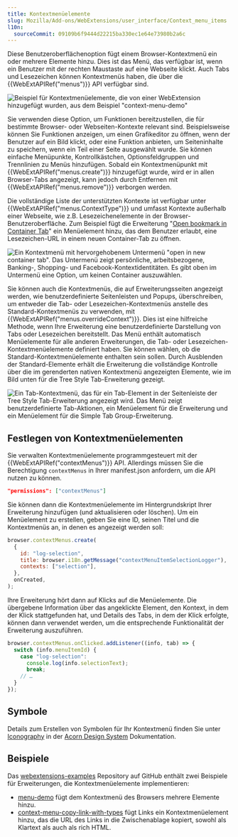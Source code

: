 ```yaml
---
title: Kontextmenüelemente
slug: Mozilla/Add-ons/WebExtensions/user_interface/Context_menu_items
l10n:
  sourceCommit: 09109b6f9444d22215ba330ec1e64e73980b2a6c
---
```


Diese Benutzeroberflächenoption fügt einem Browser-Kontextmenü ein oder mehrere Elemente hinzu. Dies ist das Menü, das verfügbar ist, wenn ein Benutzer mit der rechten Maustaste auf eine Webseite klickt. Auch Tabs und Lesezeichen können Kontextmenüs haben, die über die {{WebExtAPIRef("menus")}} API verfügbar sind.

![Beispiel für Kontextmenüelemente, die von einer WebExtension hinzugefügt wurden, aus dem Beispiel "context-menu-demo"](context_menu_example.png)

Sie verwenden diese Option, um Funktionen bereitzustellen, die für bestimmte Browser- oder Webseiten-Kontexte relevant sind. Beispielsweise können Sie Funktionen anzeigen, um einen Grafikeditor zu öffnen, wenn der Benutzer auf ein Bild klickt, oder eine Funktion anbieten, um Seiteninhalte zu speichern, wenn ein Teil einer Seite ausgewählt wurde. Sie können einfache Menüpunkte, Kontrollkästchen, Optionsfeldgruppen und Trennlinien zu Menüs hinzufügen. Sobald ein Kontextmenüpunkt mit {{WebExtAPIRef("menus.create")}} hinzugefügt wurde, wird er in allen Browser-Tabs angezeigt, kann jedoch durch Entfernen mit {{WebExtAPIRef("menus.remove")}} verborgen werden.

Die vollständige Liste der unterstützten Kontexte ist verfügbar unter {{WebExtAPIRef("menus.ContextType")}} und umfasst Kontexte außerhalb einer Webseite, wie z.B. Lesezeichenelemente in der Browser-Benutzeroberfläche. Zum Beispiel fügt die Erweiterung "[Open bookmark in Container Tab](https://github.com/Rob--W/bookmark-container-tab)" ein Menüelement hinzu, das dem Benutzer erlaubt, eine Lesezeichen-URL in einem neuen Container-Tab zu öffnen.

![Ein Kontextmenü mit hervorgehobenem Untermenü "open in new container tab". Das Untermenü zeigt persönliche, arbeitsbezogene, Banking-, Shopping- und Facebook-Kontextidentitäten. Es gibt oben im Untermenü eine Option, um keinen Container auszuwählen.](extension_context_menu.png)

Sie können auch die Kontextmenüs, die auf Erweiterungsseiten angezeigt werden, wie benutzerdefinierte Seitenleisten und Popups, überschreiben, um entweder die Tab- oder Lesezeichen-Kontextmenüs anstelle des Standard-Kontextmenüs zu verwenden, mit {{WebExtAPIRef("menus.overrideContext")}}. Dies ist eine hilfreiche Methode, wenn Ihre Erweiterung eine benutzerdefinierte Darstellung von Tabs oder Lesezeichen bereitstellt. Das Menü enthält automatisch Menüelemente für alle anderen Erweiterungen, die Tab- oder Lesezeichen-Kontextmenüelemente definiert haben. Sie können wählen, ob die Standard-Kontextmenüelemente enthalten sein sollen. Durch Ausblenden der Standard-Elemente erhält die Erweiterung die vollständige Kontrolle über die im gerenderten nativen Kontextmenü angezeigten Elemente, wie im Bild unten für die Tree Style Tab-Erweiterung gezeigt.

![Ein Tab-Kontextmenü, das für ein Tab-Element in der Seitenleiste der Tree Style Tab-Erweiterung angezeigt wird. Das Menü zeigt benutzerdefinierte Tab-Aktionen, ein Menüelement für die Erweiterung und ein Menüelement für die Simple Tab Group-Erweiterung.](custom_sidebar_tab_menu.png)

## Festlegen von Kontextmenüelementen

Sie verwalten Kontextmenüelemente programmgesteuert mit der {{WebExtAPIRef("contextMenus")}} API. Allerdings müssen Sie die Berechtigung `contextMenus` in Ihrer manifest.json anfordern, um die API nutzen zu können.

```json
"permissions": ["contextMenus"]
```

Sie können dann die Kontextmenüelemente im Hintergrundskript Ihrer Erweiterung hinzufügen (und aktualisieren oder löschen). Um ein Menüelement zu erstellen, geben Sie eine ID, seinen Titel und die Kontextmenüs an, in denen es angezeigt werden soll:

```js
browser.contextMenus.create(
  {
    id: "log-selection",
    title: browser.i18n.getMessage("contextMenuItemSelectionLogger"),
    contexts: ["selection"],
  },
  onCreated,
);
```

Ihre Erweiterung hört dann auf Klicks auf die Menüelemente. Die übergebene Information über das angeklickte Element, den Kontext, in dem der Klick stattgefunden hat, und Details des Tabs, in dem der Klick erfolgte, können dann verwendet werden, um die entsprechende Funktionalität der Erweiterung auszuführen.

```js
browser.contextMenus.onClicked.addListener((info, tab) => {
  switch (info.menuItemId) {
    case "log-selection":
      console.log(info.selectionText);
      break;
    // …
  }
});
```

## Symbole

Details zum Erstellen von Symbolen für Ihr Kontextmenü finden Sie unter [Iconography](https://acorn.firefox.com/latest/styles/iconography/overview-QEDMXQqj) in der [Acorn Design System](https://acorn.firefox.com/latest) Dokumentation.

## Beispiele

Das [webextensions-examples](https://github.com/mdn/webextensions-examples) Repository auf GitHub enthält zwei Beispiele für Erweiterungen, die Kontextmenüelemente implementieren:

- [menu-demo](https://github.com/mdn/webextensions-examples/tree/main/menu-demo) fügt dem Kontextmenü des Browsers mehrere Elemente hinzu.
- [context-menu-copy-link-with-types](https://github.com/mdn/webextensions-examples/tree/main/context-menu-copy-link-with-types) fügt Links ein Kontextmenüelement hinzu, das die URL des Links in die Zwischenablage kopiert, sowohl als Klartext als auch als rich HTML.
